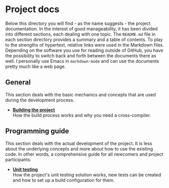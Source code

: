 # Project docs
Below this directory you will find - as the name suggests - the project documentation. In the interest of good manageability, it has been divided into different sections, each dealing with one topic. The `README.md` file in each section directory provides a summary and a table of contents. To play to the strengths of hypertext, relative links were used in the Markdown files. Depending on the software you use for reading outside of GitHub, you have the possibility to switch back and forth between the documents there as well. I personally use Emacs in `markdown-mode` and can use the documents pretty much like a web page.

## General
This section deals with the basic mechanics and concepts that are used during the development process.
- [**Building the project**](./concepts/building-the-project.md)  
  How the build process works and why you need a cross-compiler.
  
## Programming guide
This section deals with the actual development of the project. It is less about the underlying concepts and more about how to use the existing code. In other words, a comprehensive guide for all newcomers and project participants.

- [**Unit testing**](./testing/README.md)  
  How the project's unit testing solution works, new tests can be created and how to set up a build configuration for them.
